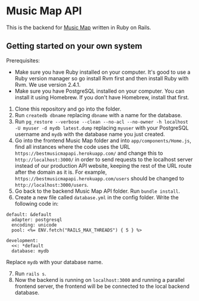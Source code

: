 # Music Map API

This is the backend for [Music Map](https://github.com/beichenc/MusicMap) written in Ruby on Rails.

## Getting started on your own system

Prerequisites:
- Make sure you have Ruby installed on your computer. It's good to use a Ruby version manager so go install Rvm first and then install Ruby with Rvm. We use version 2.4.1.
- Make sure you have PostgreSQL installed on your computer. You can install it using Homebrew. If you don't have Homebrew, install that first.

1. Clone this repository and go into the folder.
2. Run `createdb dbname` replacing `dbname` with a name for the database.
3. Run `pg_restore --verbose --clean --no-acl --no-owner -h localhost -U myuser -d mydb latest.dump` replacing `myuser` with your PostgreSQL username and `mydb` with the database name you just created.
4. Go into the frontend Music Map folder and into `app/components/Home.js`, find all instances where the code uses the URL `https://bestmusicmapapi.herokuapp.com/` and change this to `http://localhost:3000/` in order to send requests to the localhost server instead of our production API website, keeping the rest of the URL route after the domain as it is. For example, `https://bestmusicmapapi.herokuapp.com/users` should be changed to `http://localhost:3000/users`.
5. Go back to the backend Music Map API folder. Run `bundle install`.
6. Create a new file called `database.yml` in the config folder. Write the following code in:

```
default: &default
  adapter: postgresql
  encoding: unicode
  pool: <%= ENV.fetch("RAILS_MAX_THREADS") { 5 } %>

development:
  <<: *default
  database: mydb
```

Replace `mydb` with your database name.

7. Run `rails s`.
8. Now the backend is running on `localhost:3000` and running a parallel frontend server, the frontend will be be connected to the local backend database.
